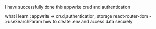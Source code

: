 I have successfully done this appwrite crud and authentication 

what i learn :
appwrite -> crud,authentication, storage
react-router-dom ->useSearchParam
how to create .env and access data securely